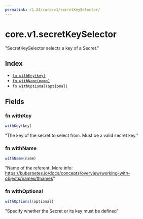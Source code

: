```yaml
---
permalink: /1.24/core/v1/secretKeySelector/
---
```


# core.v1.secretKeySelector

"SecretKeySelector selects a key of a Secret."

## Index

* [`fn withKey(key)`](#fn-withkey)
* [`fn withName(name)`](#fn-withname)
* [`fn withOptional(optional)`](#fn-withoptional)

## Fields

### fn withKey

```ts
withKey(key)
```

"The key of the secret to select from.  Must be a valid secret key."

### fn withName

```ts
withName(name)
```

"Name of the referent. More info: https://kubernetes.io/docs/concepts/overview/working-with-objects/names/#names"

### fn withOptional

```ts
withOptional(optional)
```

"Specify whether the Secret or its key must be defined"